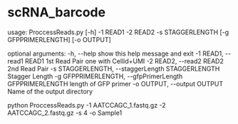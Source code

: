 # scRNA_barcode

usage: ProccessReads.py [-h] -1 READ1 -2 READ2 -s STAGGERLENGTH
                        [-g GFPPRIMERLENGTH] [-o OUTPUT]

optional arguments:
  -h, --help            show this help message and exit
  -1 READ1, --read1 READ1
                        1st Read Pair one with Cellid+UMI
  -2 READ2, --read2 READ2
                        2nd Read Pair
  -s STAGGERLENGTH, --staggerLength STAGGERLENGTH
                        Stagger Length
  -g GFPPRIMERLENGTH, --gfpPrimerLength GFPPRIMERLENGTH
                        length of GFP primer
  -o OUTPUT, --output OUTPUT
                        Name of the output directory



python ProccessReads.py -1 AATCCAGC_1.fastq.gz -2 AATCCAGC_2.fastq.gz -s 4 -o Sample1
